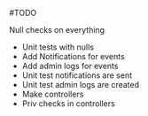 #TODO

Null checks on everything

* Unit tests with nulls
* Add Notifications for events
* Add admin logs for events
* Unit test notifications are sent
* Unit test admin logs are created
* Make controllers
* Priv checks in controllers